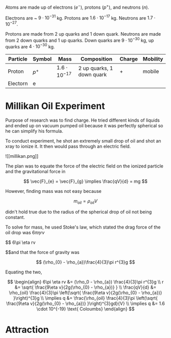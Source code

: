Atoms are made up of electrons ($e^{-}$), protons ($p^{+}$), and neutrons ($n$).

Electrons are ~ $9\cdot 10^{-31}$ kg. Protons are $1.6\cdot 10^{-17}$ kg. Neutrons are $1.7 \cdot 10^{-27}$.

Protons are made from 2 up quarks and 1 down quark. Neutrons are made from 2 down quarks and 1 up quarks. Down quarks are $9\cdot 10^{-30}$ kg, up quarks are $4 \cdot 10^{-30}$ kg.

| Particle | Symbol  | Mass               | Composition               | Charge | Mobility |
| -------- | ------- | ------------------ | ------------------------- | ------ | -------- |
| Proton   | $p^{+}$ | $1.6\cdot10^{-17}$ | 2 up quarks, 1 down quark | +      | mobile   |
| Electorn | e       |                    |                           |        |          |

# Millikan Oil Experiment

Purpose of research was to find charge. He tried different kinds of liquids and ended up on vacuum pumped oil because it was perfectly spherical so he can simplify his formula.

To conduct experiment, he shot an extremely small drop of oil and shot an xray to ionize it. It then would pass through an electric field.

![[millikan.png]]

The plan was to equate the force of the electric field on the ionized particle and the gravitational force in 

$$
\vec{F}_{e} = \vec{F}_{g} \implies \frac{qV}{d} = mg
$$

However, finding mass was not easy because 

$$
m_{oil} = \rho_{oil} V
$$

didn't hold true due to the radius of the spherical drop of oil not being constant.

To solve for mass, he used Stoke's law, which stated the drag force of the oil drop was $6\pi \eta rv$

$$
6\pi \eta rv

$$and that the force of gravity was 

$$
(\rho_{0} - \rho_{a})\frac{4}{3}\pi r^{3}g
$$ 

Equating the two,

$$
\begin{align}
6\pi \eta rv &= (\rho_0 - \rho_{a}) \frac{4}{3}\pi r^{3}g \\
r &= \sqrt{ \frac{9\eta v}{2g(\rho_{0} - \rho_{a})} } \\
\frac{qV}{d} &= \rho_{oil} \frac{4}{3}\pi \left(\sqrt{ \frac{9\eta v}{2g(\rho_{0} - \rho_{a})} }\right)^{3}g \\
\implies q &= \frac{\rho_{oil} \frac{4}{3}\pi \left(\sqrt{ \frac{9\eta v}{2g(\rho_{0} - \rho_{a})} }\right)^{3}gd}{V} \\
\implies q &= 1.6 \cdot 10^{-19} \text{ Coloumbs}
\end{align}
$$

# Attraction

